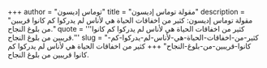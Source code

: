 +++
author = "توماس إديسون"
title = "مقولة توماس إديسون"
description = "مقولة توماس إديسون: كثير من اخفاقات الحياة هي لأناس لم يدركوا كم كانوا قريبين من بلوغ النجاح."
quote = '''كثير من اخفاقات الحياة هي لأناس لم يدركوا كم كانوا قريبين من بلوغ النجاح.''' 
slug = "كثير-من-اخفاقات-الحياة-هي-لأناس-لم-يدركوا-كم-كانوا-قريبين-من-بلوغ-النجاح"
+++
كثير من اخفاقات الحياة هي لأناس لم يدركوا كم كانوا قريبين من بلوغ النجاح.
